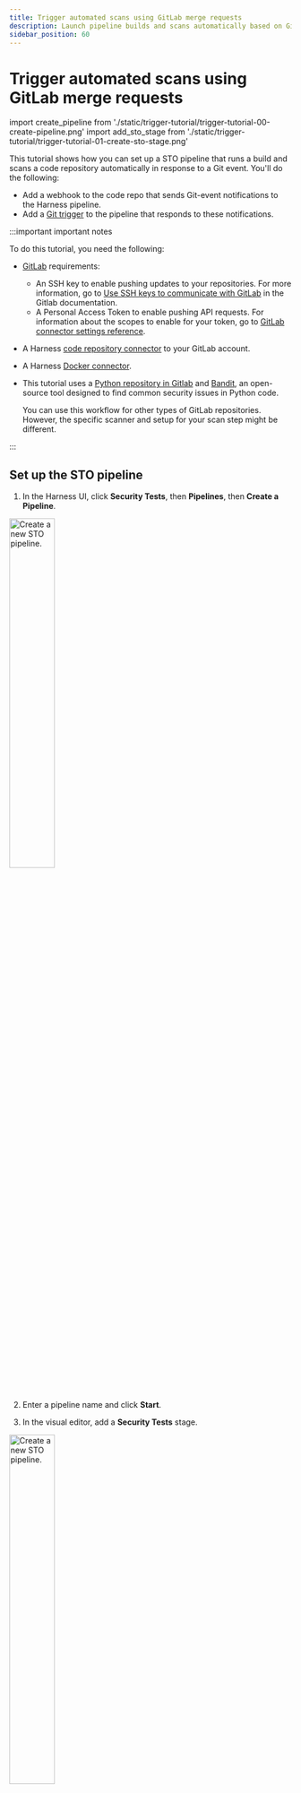 ```yaml
---
title: Trigger automated scans using GitLab merge requests
description: Launch pipeline builds and scans automatically based on GitLab merge requests.
sidebar_position: 60
---
```


# Trigger automated scans using GitLab merge requests

<CTABanner
  buttonText="Learn More"
  title="Continue your learning journey."
  tagline="Take a Security Testing Orchestration certification today!"
  link="/certifications/sto"
  closable={true}
  target="_self"
/>

import create_pipeline from './static/trigger-tutorial/trigger-tutorial-00-create-pipeline.png'
import add_sto_stage from './static/trigger-tutorial/trigger-tutorial-01-create-sto-stage.png'

This tutorial shows how you can set up a STO pipeline that runs a build and scans a code repository automatically in response to a Git event. You'll do the following:

- Add a webhook to the code repo that sends Git-event notifications to the Harness pipeline.
- Add a [Git trigger](/docs/platform/triggers/triggering-pipelines/) to the pipeline that responds to these notifications.

:::important important notes

To do this tutorial, you need the following:

- [GitLab](https://gitlab.com/) requirements:
  - An SSH key to enable pushing updates to your repositories. For more information, go to [Use SSH keys to communicate with GitLab](https://docs.gitlab.com/ee/user/ssh.html) in the Gitlab documentation.
  - A Personal Access Token to enable pushing API requests. For information about the scopes to enable for your token, go to [GitLab connector settings reference](/docs/platform/connectors/code-repositories/ref-source-repo-provider/git-lab-connector-settings-reference/#passwordpersonal-access-token).
- A Harness [code repository connector](/docs/category/code-repositories) to your GitLab account.
- A Harness [Docker connector](/docs/platform/connectors/cloud-providers/ref-cloud-providers/docker-registry-connector-settings-reference).
- This tutorial uses a [Python repository in Gitlab](https://gitlab.com/gitsequence090/TestPythonSAST) and [Bandit](https://github.com/PyCQA/bandit), an open-source tool designed to find common security issues in Python code.

  You can use this workflow for other types of GitLab repositories. However, the specific scanner and setup for your scan step might be different.

:::

## Set up the STO pipeline

1. In the Harness UI, click **Security Tests**, then **Pipelines**, then **Create a Pipeline**.

<img src={create_pipeline} alt="Create a new STO pipeline." height="40%" width="40%" />

2. Enter a pipeline name and click **Start**.

3. In the visual editor, add a **Security Tests** stage.

<img src={add_sto_stage} alt="Create a new STO pipeline." height="40%" width="40%" />

4. In **About your Stage**, do the following:

   1. Enter a name.

   2. In **Configure Codebase**, select your codebase connector and enter the repository that you want to scan.

   ![](./static/trigger-tutorial/trigger-tutorial-02-set-up-sto-stage.png)

   3. Click **Set up Stage**.

5. In **Infrastructure**, specify your build infrastructure. STO supports Cloud (Linux AMD64) and Kubernetes infrastructures.

6. In **Execution**, click **Add Step** and select **Bandit**.

7. In **Configure Bandit**, specify the following:

   1. Scan Mode = **Orchestration**

   2. Target name = **_your-name_-dvpwa**

   3. Target variaent = **\<+codebase.branch>**

8. Click **Apply Changes** to return to the pipeline,

9. Click **Run** (top right). In **Run Pipeline**, select **Git Branch** for the build type and **master** for the branch name. Then click **Run Pipeline** to ensure that the pipeline runs successfully as configured.

## Add a trigger to your pipeline

Add a trigger to your pipeline that that listens for incoming requests on a webhook.

1. In the rop right of the visual editor, click **Triggers**.

2. Click **New Trigger** and select the webhook for your Git service provider.

   ![New webhook trigger](./static/trigger-tutorial/trigger-tutorial-04-select-trigger.png)

3. In **Configuration**, specify the webhook as follows. This is a typical setup, where any event related to a merge request triggers a pipeline build.

   1. Connector = The connector to your Git service provider.

   2. Repository Name = The repository you want to scan.

   3. Event = **Merge Request**.

   4. Select **Any Actions**.

   ![](./static/trigger-tutorial/trigger-tutorial-05-trigger-config.png)

4. In **Conditions**, set the conditions for running the pipeline. The typical setup is to trigger a build based on the main or master branch of the repo.

   ![](./static/trigger-tutorial/trigger-tutorial-06-trigger-condition.png)

5. In **Pipeline Input**, select **Git Branch** for the build type and enter **\<+trigger.branch>** for the branch name. Then click **Create Trigger**.

   ![](./static/trigger-tutorial/trigger-tutorial-08-pipeline-input.png)

   The new trigger now appears in the Triggers table. Note that this table includes a **Webhook** column with a link.

6. Click the **Webhook** link to copy the webhook URL for this trigger to the clipboard. You will now add this webhook to your Git service.

   ![](./static/trigger-tutorial/trigger-tutorial-07-copy-url-webhook.png)

## Add the trigger webhook to your Git service

The steps to do this differ depending on the service you're using. These steps assume you're using GitLab.

1. Go to your GitLab project and choode **Settings** > **Webhooks** in the left menu.

2. Enter the webhook URL and your GitLab personal access token.

3. Select the **Merge request event** as the event type to trigger the webhook.

4. Click **Add webhook** at the bottom of the page.

## Create a Merge Request in GitLab

To verify that your trigger is working correctly, do the following:

1. Open a browser page and point it to the **Execution History** page for your Harness pipeline.

2. Go to your GitLab repo, then create and approve a merge request.

With the integration in place, the following events occur when you create a merge request in your GitLab repository:

1. GitLab sends a request to the Harness webhook.

2. The Harness pipeline starts a new build automatically, using information from the incoming request.

3. When the build finishes, you can see the scan results in the **Security Tests** tab.

<figure>

![](./static/trigger-tutorial/trigger-tutorial-09-triggered-build.png)

<figcaption>Harness pipeline build launched from trigger</figcaption>
</figure>

<figure>

![](./static/trigger-tutorial/trigger-tutorial-10-security-tests.png)

<figcaption>Scan results</figcaption>
</figure>
